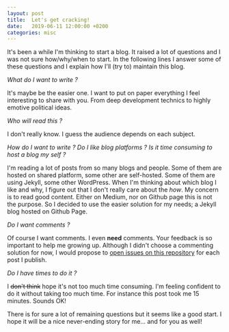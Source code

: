 ```yaml
---
layout: post
title:  Let's get cracking!
date:   2019-06-11 12:00:00 +0200
categories: misc
---
```


It's been a while I'm thinking to start a blog. It raised a lot of questions and I was not sure how/why/when to start.
In the following lines I answer some of these questions and I explain how I'll (try to) maintain this blog.


_What do I want to write ?_

It's maybe be the easier one. I want to put on paper everything I feel interesting to share with you.
From deep development technics to highly emotive political ideas.


_Who will read this ?_

I don't really know. I guess the audience depends on each subject.


_How do I want to write ? Do I like blog platforms ? Is it time consuming to host a blog my self ?_

I'm reading a lot of posts from so many blogs and people. Some of them are hosted on shared platform, some other are self-hosted.
Some of them are using Jekyll, some other WordPress.
When I'm thinking about which blog I like and why, I figure out that I don't really care about the _how_.
My concern is to read good content. Either on Medium, nor on Github page this is not the purpose.
So I decided to use the easier solution for my needs; a Jekyll blog hosted on Github Page.


_Do I want comments ?_

Of course I want comments. I even **need** comments. Your feedback is so important to help me growing up.
Although I didn't choose a commenting solution for now, I would propose to [open issues on this repository](https://github.com/rmedaer/rmedaer.github.io/issues) for each post I publish.


_Do I have times to do it ?_

I ~~don't think~~ hope it's not too much time consuming. I'm feeling confident to do it without taking too much time. For instance this post took me 15 minutes. Sounds OK!


There is for sure a lot of remaining questions but it seems like a good start.
I hope it will be a nice never-ending story for me... and for you as well!
